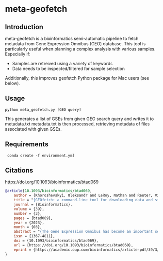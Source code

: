 # meta-geofetch
## Introduction
meta-geofetch is a bioinformatics semi-automatic pipeline to fetch metadata from Gene Expression Omnibus (GEO) database.
This tool is particularly useful when planning a complex analysis with various samples. Especially if:
- Samples are retreived using a variety of keywords
- Data needs to be inspected/filtered for sample selection

Additionally, this improves geofetch Python package for Mac users (see below).

## Usage

```python meta_geofetch.py [GEO query]```

This generates a list of GSEs from given GEO search query and writes it to metadata.txt
metadata.txt is then processed, retrieving metadata of files associated with given GSEs. 

## Requirements
``` conda create -f environment.yml```

## Citations
https://doi.org/10.1093/bioinformatics/btad069
```bibtex
@article{10.1093/bioinformatics/btad069,
    author = {Khoroshevskyi, Oleksandr and LeRoy, Nathan and Reuter, Vincent P and Sheffield, Nathan C},
    title = "{GEOfetch: a command-line tool for downloading data and standardized metadata from GEO and SRA}",
    journal = {Bioinformatics},
    volume = {39},
    number = {3},
    pages = {btad069},
    year = {2023},
    month = {03},
    abstract = "{The Gene Expression Omnibus has become an important source of biological data for secondary analysis. However, there is no simple, programmatic way to download data and metadata from Gene Expression Omnibus (GEO) in a standardized annotation format.To address this, we present GEOfetch—a command-line tool that downloads and organizes data and metadata from GEO and SRA. GEOfetch formats the downloaded metadata as a Portable Encapsulated Project, providing universal format for the reanalysis of public data.GEOfetch is available on Bioconda and the Python Package Index (PyPI).}",
    issn = {1367-4811},
    doi = {10.1093/bioinformatics/btad069},
    url = {https://doi.org/10.1093/bioinformatics/btad069},
    eprint = {https://academic.oup.com/bioinformatics/article-pdf/39/3/btad069/49407404/btad069.pdf},
}
```
